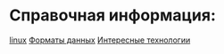 # Справочная информация:
[linux](projects/info/Linux/linux.md)
[Форматы данных](projects/info/dataFormat/Форматы%20данных.md)
[Интересные технологии](projects/info/Интересные%20технологии.md)